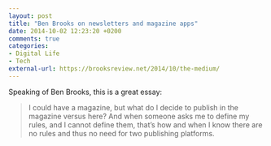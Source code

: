 ```yaml
---
layout: post
title: "Ben Brooks on newsletters and magazine apps"
date: 2014-10-02 12:23:20 +0200
comments: true
categories: 
- Digital Life
- Tech
external-url: https://brooksreview.net/2014/10/the-medium/
---
```


Speaking of Ben Brooks, this is a great essay:

> I could have a magazine, but what do I decide to publish in the magazine versus here? And when someone asks me to define my rules, and I cannot define them, that’s how and when I know there are no rules and thus no need for two publishing platforms.